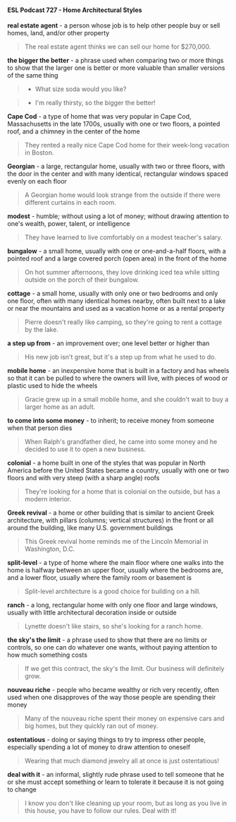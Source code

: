#### ESL Podcast 727 - Home Architectural Styles

**real estate agent** - a person whose job is to help other people buy or sell
homes, land, and/or other property

> The real estate agent thinks we can sell our home for $270,000.

**the bigger the better** - a phrase used when comparing two or more things to
show that the larger one is better or more valuable than smaller versions of the
same thing

> - What size soda would you like?

> - I'm really thirsty, so the bigger the better!

**Cape Cod** - a type of home that was very popular in Cape Cod, Massachusetts
in the late 1700s, usually with one or two floors, a pointed roof, and a chimney in
the center of the home

> They rented a really nice Cape Cod home for their week-long vacation in
Boston.

**Georgian** - a large, rectangular home, usually with two or three floors, with the
door in the center and with many identical, rectangular windows spaced evenly
on each floor

> A Georgian home would look strange from the outside if there were different
curtains in each room.

**modest** - humble; without using a lot of money; without drawing attention to
one's wealth, power, talent, or intelligence

> They have learned to live comfortably on a modest teacher's salary.

**bungalow** - a small home, usually with one or one-and-a-half floors, with a
pointed roof and a large covered porch (open area) in the front of the home

> On hot summer afternoons, they love drinking iced tea while sitting outside on
the porch of their bungalow.

**cottage** - a small home, usually with only one or two bedrooms and only one
floor, often with many identical homes nearby, often built next to a lake or near
the mountains and used as a vacation home or as a rental property

> Pierre doesn't really like camping, so they're going to rent a cottage by the lake.

**a step up from** - an improvement over; one level better or higher than

> His new job isn't great, but it's a step up from what he used to do.

**mobile home** - an inexpensive home that is built in a factory and has wheels so
that it can be pulled to where the owners will live, with pieces of wood or plastic
used to hide the wheels

> Gracie grew up in a small mobile home, and she couldn't wait to buy a larger
home as an adult.

**to come into some money** - to inherit; to receive money from someone when
that person dies

> When Ralph's grandfather died, he came into some money and he decided to
use it to open a new business.

**colonial** - a home built in one of the styles that was popular in North America
before the United States became a country, usually with one or two floors and
with very steep (with a sharp angle) roofs

> They're looking for a home that is colonial on the outside, but has a modern
interior.

**Greek revival** - a home or other building that is similar to ancient Greek
architecture, with pillars (columns; vertical structures) in the front or all around
the building, like many U.S. government buildings

> This Greek revival home reminds me of the Lincoln Memorial in Washington,
D.C.

**split-level** - a type of home where the main floor where one walks into the home
is halfway between an upper floor, usually where the bedrooms are, and a lower
floor, usually where the family room or basement is

> Split-level architecture is a good choice for building on a hill.

**ranch** - a long, rectangular home with only one floor and large windows, usually
with little architectural decoration inside or outside

> Lynette doesn't like stairs, so she's looking for a ranch home.

**the sky's the limit** - a phrase used to show that there are no limits or controls,
so one can do whatever one wants, without paying attention to how much
something costs

> If we get this contract, the sky's the limit. Our business will definitely grow.

**nouveau riche** - people who became wealthy or rich very recently, often used
when one disapproves of the way those people are spending their money

> Many of the nouveau riche spent their money on expensive cars and big
homes, but they quickly ran out of money.

**ostentatious** - doing or saying things to try to impress other people, especially
spending a lot of money to draw attention to oneself

> Wearing that much diamond jewelry all at once is just ostentatious!

**deal with it** - an informal, slightly rude phrase used to tell someone that he or
she must accept something or learn to tolerate it because it is not going to
change

> I know you don't like cleaning up your room, but as long as you live in this
house, you have to follow our rules. Deal with it!


